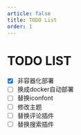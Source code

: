 ```yaml
---
article: false
title: TODO List
order: 1
---
```

# TODO LIST

- [x] 非容器化部署
- [ ] 换成docker自动部署
- [ ] 替换iconfont
- [ ] 修改主题
- [ ] 替换评论插件
- [ ] 替换搜索插件
